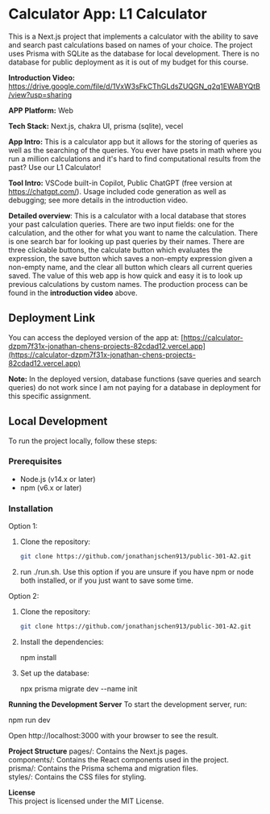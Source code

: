 # Calculator App: L1 Calculator

This is a Next.js project that implements a calculator with the ability to save and search past calculations based on names of your choice. The project uses Prisma with SQLite as the database for local development. There is no database for public deployment as it is out of my budget for this course.

**Introduction Video:** https://drive.google.com/file/d/1VxW3sFkCThGLdsZUQGN_q2q1EWABYQtB/view?usp=sharing

**APP Platform:**
Web

**Tech Stack:**
Next.js, chakra UI, prisma (sqlite), vecel

**App Intro:**
This is a calculator app but it allows for the storing of queries as well as the searching of the queries. You ever have psets in math where you run a million calculations and it's hard to find computational results from the past? Use our L1 Calculator!

**Tool Intro:**
VSCode built-in Copilot, Public ChatGPT (free version at https://chatgpt.com/). Usage included code generation as well as debugging; see more details in the introduction video.

**Detailed overview**:
This is a calculator with a local database that stores your past calculation queries. There are two input fields: one for the calculation, and the other for what you want to name the calculation. There is one search bar for looking up past queries by their names. There are three clickable buttons, the calculate button which evaluates the expression, the save button which saves a non-empty expression given a non-empty name, and the clear all button which clears all current queries saved. The value of this web app is how quick and easy it is to look up previous calculations by custom names. The production process can be found in the **introduction video** above.

## Deployment Link

You can access the deployed version of the app at:
[https://calculator-dzpm7f31x-jonathan-chens-projects-82cdad12.vercel.app](https://calculator-dzpm7f31x-jonathan-chens-projects-82cdad12.vercel.app)

**Note:** In the deployed version, database functions (save queries and search queries) do not work since I am not paying for a database in deployment for this specific assignment.

## Local Development

To run the project locally, follow these steps:

### Prerequisites

- Node.js (v14.x or later)
- npm (v6.x or later)

### Installation

Option 1:
1. Clone the repository:

   ```sh
   git clone https://github.com/jonathanjschen913/public-301-A2.git
   
2. run ./run.sh. Use this option if you are unsure if you have npm or node both installed, or if you just want to save some time.

Option 2:
1. Clone the repository:

   ```sh
   git clone https://github.com/jonathanjschen913/public-301-A2.git

2. Install the dependencies:

   npm install

3. Set up the database:

   npx prisma migrate dev --name init

**Running the Development Server**
To start the development server, run:

  npm run dev

  Open http://localhost:3000 with your browser to see the result.

**Project Structure**
pages/: Contains the Next.js pages.\
components/: Contains the React components used in the project.\
prisma/: Contains the Prisma schema and migration files.\
styles/: Contains the CSS files for styling.

**License**\
This project is licensed under the MIT License.
